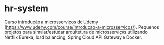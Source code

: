 # hr-system
Curso introdução a microsserviços do Udemy (https://www.udemy.com/course/introducao-a-microsservicos/). Pequenos projetos para simular/estudar arquitetura de microsserviços utilizando Netflix Eureka, load balancing, Spring Cloud API Gateway e Docker.

